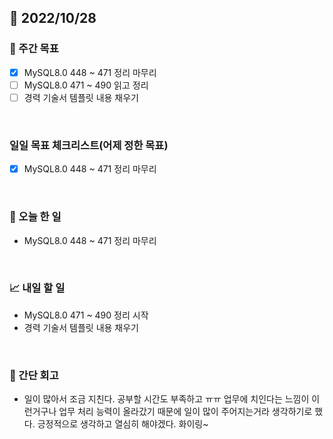 ## 📅 2022/10/28


### 👏 주간 목표

- [x] MySQL8.0 448 ~ 471 정리 마무리
- [ ] MySQL8.0 471 ~ 490 읽고 정리
- [ ] 경력 기술서 템플릿 내용 채우기

<br/>

### 일일 목표 체크리스트(어제 정한 목표)

- [x] MySQL8.0 448 ~ 471 정리 마무리

<br/>

### 💯 오늘 한 일

- MySQL8.0 448 ~ 471 정리 마무리

<br/>

### 📈 내일 할 일

- MySQL8.0 471 ~ 490 정리 시작
- 경력 기술서 템플릿 내용 채우기

<br/>

### 🤔 간단 회고

- 일이 많아서 조금 지친다. 공부할 시간도 부족하고 ㅠㅠ 업무에 치인다는 느낌이 이런거구나
업무 처리 능력이 올라갔기 때문에 일이 많이 주어지는거라 생각하기로 했다.
긍정적으로 생각하고 열심히 해야겠다. 화이링~